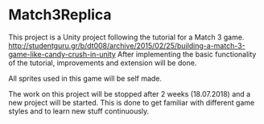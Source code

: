 # Match3Replica

This project is a Unity project following the tutorial for a Match 3 game.
http://studentguru.gr/b/dt008/archive/2015/02/25/building-a-match-3-game-like-candy-crush-in-unity
After implementing the basic functionality of the tutorial, improvements and extension will be done.

All sprites used in this game will be self made.

The work on this project will be stopped after 2 weeks (18.07.2018) and a new project will be started.
This is done to get familiar with different game styles and to learn new stuff continuously.
